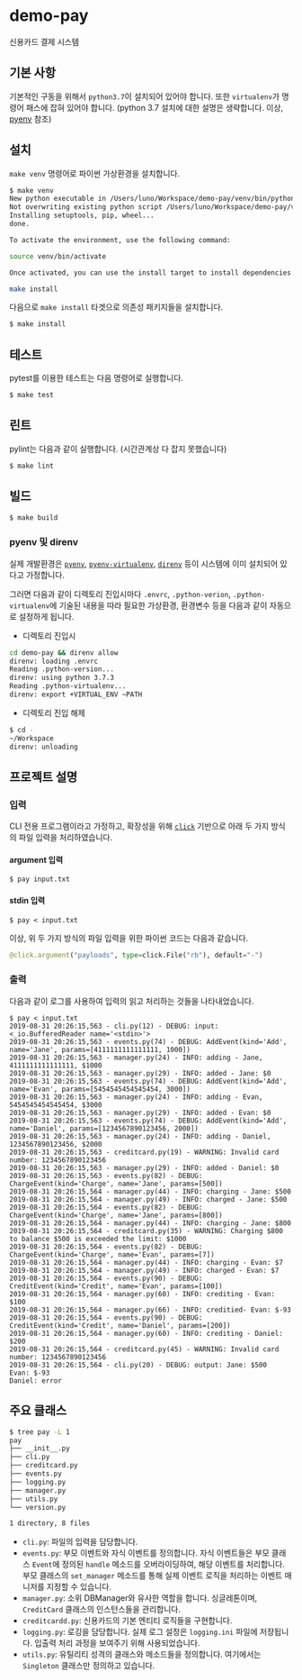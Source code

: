 # demo-pay

신용카드 결제 시스템

## 기본 사항

기본적인 구동을 위해서 `python3.7`이 설치되어 있어야 합니다. 또한 `virtualenv`가 명령어 패스에 잡혀 있어야 합니다. (python 3.7 설치에 대한 설명은 생략합니다. 이상, [pyenv](https://github.com/pyenv/pyenv) 참조)

## 설치

`make venv` 명령어로 파이썬 가상환경을 설치합니다. 

```sh
$ make venv
New python executable in /Users/luno/Workspace/demo-pay/venv/bin/python3.7
Not overwriting existing python script /Users/luno/Workspace/demo-pay/venv/bin/python (you must use /Users/luno/Workspace/demo-pay/venv/bin/python3.7)
Installing setuptools, pip, wheel...
done.

To activate the environment, use the following command:

source venv/bin/activate

Once activated, you can use the install target to install dependencies:

make install
```

다음으로 `make install` 타겟으로 의존성 패키지들을 설치합니다.

```sh
$ make install
```

## 테스트

pytest를 이용한 테스트는 다음 명령어로 실행합니다.

```sh
$ make test
```

## 린트

pylint는 다음과 같이 실행합니다. (시간관계상 다 잡지 못했습니다)

```sh
$ make lint
```

## 빌드

```sh
$ make build
```

### pyenv 및 direnv

실제 개발환경은 [`pyenv`](https://github.com/pyenv/pyenv), [`pyenv-virtualenv`](https://github.com/pyenv/pyenv-virtualenv), [`direnv`](https://direnv.net/) 등이 시스템에 이미 설치되어 있다고 가정합니다. 

그러면 다음과 같이 디렉토리 진입시마다 `.envrc`, `.python-verion`, `.python-virtualenv`에 기술된 내용을 따라 필요한 가상환경, 환경변수 등을 다음과 같이 자동으로 설정하게 됩니다.

- 디렉토리 진입시

```sh
cd demo-pay && direnv allow
direnv: loading .envrc
Reading .python-version...
direnv: using python 3.7.3
Reading .python-virtualenv...
direnv: export +VIRTUAL_ENV ~PATH
```
- 디렉토리 진입 해제

```sh
$ cd -
~/Workspace
direnv: unloading
```

## 프로젝트 설명

### 입력

CLI 전용 프로그램이라고 가정하고, 확장성을 위해 [`click`](https://github.com/pallets/click) 기반으로 아래 두 가지 방식의 파일 입력을 처리하였습니다.

#### argument 입력
```
$ pay input.txt
```

#### stdin 입력
```
$ pay < input.txt
```

이상, 위 두 가지 방식의 파일 입력을 위한 파이썬 코드는 다음과 같습니다.

```python
@click.argument("payloads", type=click.File("rb"), default="-")
```

### 출력

다음과 같이 로그를 사용하여 입력의 읽고 처리하는 것들을 나타내었습니다.

```shell
$ pay < input.txt
2019-08-31 20:26:15,563 - cli.py(12) - DEBUG: input: <_io.BufferedReader name='<stdin>'>
2019-08-31 20:26:15,563 - events.py(74) - DEBUG: AddEvent(kind='Add', name='Jane', params=[4111111111111111, 1000])
2019-08-31 20:26:15,563 - manager.py(24) - INFO: adding - Jane, 4111111111111111, $1000
2019-08-31 20:26:15,563 - manager.py(29) - INFO: added - Jane: $0                                                                                                                                                                                                              
2019-08-31 20:26:15,563 - events.py(74) - DEBUG: AddEvent(kind='Add', name='Evan', params=[5454545454545454, 3000])
2019-08-31 20:26:15,563 - manager.py(24) - INFO: adding - Evan, 5454545454545454, $3000
2019-08-31 20:26:15,563 - manager.py(29) - INFO: added - Evan: $0
2019-08-31 20:26:15,563 - events.py(74) - DEBUG: AddEvent(kind='Add', name='Daniel', params=[1234567890123456, 2000])
2019-08-31 20:26:15,563 - manager.py(24) - INFO: adding - Daniel, 1234567890123456, $2000
2019-08-31 20:26:15,563 - creditcard.py(19) - WARNING: Invalid card number: 1234567890123456
2019-08-31 20:26:15,563 - manager.py(29) - INFO: added - Daniel: $0
2019-08-31 20:26:15,563 - events.py(82) - DEBUG: ChargeEvent(kind='Charge', name='Jane', params=[500])
2019-08-31 20:26:15,564 - manager.py(44) - INFO: charging - Jane: $500
2019-08-31 20:26:15,564 - manager.py(49) - INFO: charged - Jane: $500
2019-08-31 20:26:15,564 - events.py(82) - DEBUG: ChargeEvent(kind='Charge', name='Jane', params=[800])
2019-08-31 20:26:15,564 - manager.py(44) - INFO: charging - Jane: $800
2019-08-31 20:26:15,564 - creditcard.py(35) - WARNING: Charging $800 to balance $500 is exceeded the limit: $1000
2019-08-31 20:26:15,564 - events.py(82) - DEBUG: ChargeEvent(kind='Charge', name='Evan', params=[7])
2019-08-31 20:26:15,564 - manager.py(44) - INFO: charging - Evan: $7
2019-08-31 20:26:15,564 - manager.py(49) - INFO: charged - Evan: $7
2019-08-31 20:26:15,564 - events.py(90) - DEBUG: CreditEvent(kind='Credit', name='Evan', params=[100])
2019-08-31 20:26:15,564 - manager.py(60) - INFO: crediting - Evan: $100
2019-08-31 20:26:15,564 - manager.py(66) - INFO: creditied- Evan: $-93
2019-08-31 20:26:15,564 - events.py(90) - DEBUG: CreditEvent(kind='Credit', name='Daniel', params=[200])
2019-08-31 20:26:15,564 - manager.py(60) - INFO: crediting - Daniel: $200
2019-08-31 20:26:15,564 - creditcard.py(45) - WARNING: Invalid card number: 1234567890123456
2019-08-31 20:26:15,564 - cli.py(20) - DEBUG: output: Jane: $500
Evan: $-93
Daniel: error
```

## 주요 클래스

```sh
$ tree pay -L 1
pay
├── __init__.py
├── cli.py
├── creditcard.py
├── events.py
├── logging.py
├── manager.py
├── utils.py
└── version.py

1 directory, 8 files
```

- `cli.py`: 파일의 입력을 담당합니다.
- `events.py`: 부모 이벤트와 자식 이벤트를 정의합니다. 자식 이벤트들은 부모 클래스 `Event`에 정의된 `handle` 메소드를 오버라이딩하여, 해당 이벤트를 처리합니다. 부모 클래스의 `set_manager` 메소드를 통해 실제 이벤트 로직을 처리하는 이벤트 매니저를 지정할 수 있습니다.
- `manager.py`: 소위 DBManager와 유사한 역할을 합니다. 싱글레톤이며, `CreditCard` 클래스의 인스턴스들을 관리합니다.
- `creditcardd.py`: 신용카드의 기본 엔티티 로직들을 구현합니다.
- `logging.py`: 로깅을 담당합니다. 실제 로그 설정은 `logging.ini` 파일에 저장됩니다. 입출력 처리 과정을 보여주기 위해 사용되었습니다.
- `utils.py`: 유틸리티 성격의 클래스와 메소드들을 정의합니다. 여기에서는 `Singleton` 클래스만 정의하고 있습니다.